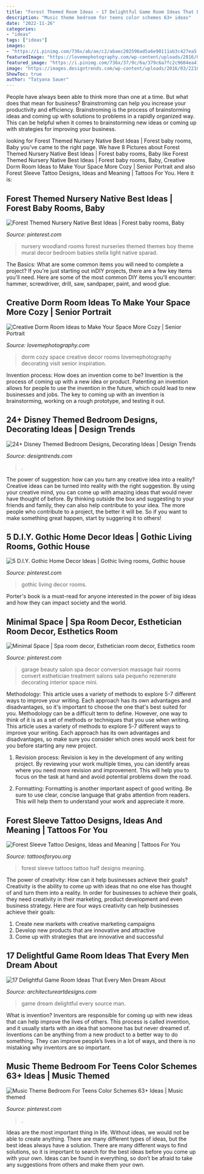 ```yaml
---
title: "Forest Themed Room Ideas ~ 17 Delightful Game Room Ideas That Every Men Dream About"
description: "Music theme bedroom for teens color schemes 63+ ideas"
date: "2022-11-26"
categories:
- "ideas"
tags: ["ideas"]
images:
- "https://i.pinimg.com/736x/ab/ae/c2/abaec202596ad5a6e90111ab3c427ea5.jpg"
featuredImage: "https://lovemephotography.com/wp-content/uploads/2016/09/Chapter-12-Dorm-Room-Ideas-01.jpg"
featured_image: "https://i.pinimg.com/736x/37/9c/6a/379c6a7fc2c9604ea4170c1799ccf600.jpg"
image: "https://images.designtrends.com/wp-content/uploads/2016/03/22104328/Excellent-Disney-Themed-Bedroom.jpg"
ShowToc: true
author: "Tatyana Sauer"
---
```



People have always been able to think more than one at a time. But what does that mean for business? Brainstroming can help you increase your productivity and efficiency. Brainstroming is the process of brainstorming ideas and coming up with solutions to problems in a rapidly organized way. This can be helpful when it comes to brainstorming new ideas or coming up with strategies for improving your business.

	

		
looking for Forest Themed Nursery Native Best Ideas | Forest baby rooms, Baby you've came to the right page. We have 8 Pictures about Forest Themed Nursery Native Best Ideas | Forest baby rooms, Baby like Forest Themed Nursery Native Best Ideas | Forest baby rooms, Baby, Creative Dorm Room Ideas to Make Your Space More Cozy | Senior Portrait and also Forest Sleeve Tattoo Designs, Ideas and Meaning | Tattoos For You. Here it is:
		
    
## Forest Themed Nursery Native Best Ideas | Forest Baby Rooms, Baby

<img loading=lazy src="https://i.pinimg.com/736x/ab/ae/c2/abaec202596ad5a6e90111ab3c427ea5.jpg" onerror="this.onerror=null;this.src='https://tse1.mm.bing.net/th?id=OIP.W99FrTEKc7r_Yk3Url3dpgHaJ3&amp;pid=15.1';" alt="Forest Themed Nursery Native Best Ideas | Forest baby rooms, Baby">

_Source: pinterest.com_

>nursery woodland rooms forest nurseries themed themes boy theme mural decor bedroom babies stella light native sparad. 

	

The Basics: What are some common items you will need to complete a project?
If you're just starting out inDIY projects, there are a few key items you'll need. Here are some of the most common DIY items you'll encounter: hammer, screwdriver, drill, saw, sandpaper, paint, and wood glue.

    
## Creative Dorm Room Ideas To Make Your Space More Cozy | Senior Portrait

<img loading=lazy src="https://lovemephotography.com/wp-content/uploads/2016/09/Chapter-12-Dorm-Room-Ideas-01.jpg" onerror="this.onerror=null;this.src='https://tse1.mm.bing.net/th?id=OIP.si95z-AmW-LC7xcO99CobAHaL2&amp;pid=15.1';" alt="Creative Dorm Room Ideas to Make Your Space More Cozy | Senior Portrait">

_Source: lovemephotography.com_

>dorm cozy space creative decor rooms lovemephotography decorating visit senior inspiration. 

	

Invention process: How does an invention come to be?
Invention is the process of coming up with a new idea or product. Patenting an invention allows for people to use the invention in the future, which could lead to new businesses and jobs. The key to coming up with an invention is brainstorming, working on a rough prototype, and testing it out.

    
## 24+ Disney Themed Bedroom Designs, Decorating Ideas | Design Trends

<img loading=lazy src="https://images.designtrends.com/wp-content/uploads/2016/03/22104328/Excellent-Disney-Themed-Bedroom.jpg" onerror="this.onerror=null;this.src='https://tse3.mm.bing.net/th?id=OIP.HC00GG2gR4zevBzqOTzfwAHaJ_&amp;pid=15.1';" alt="24+ Disney Themed Bedroom Designs, Decorating Ideas | Design Trends">

_Source: designtrends.com_

>. 

	

The power of suggestion: how can you turn any creative idea into a reality?
Creative ideas can be turned into reality with the right suggestion. By using your creative mind, you can come up with amazing ideas that would never have thought of before. By thinking outside the box and suggesting to your friends and family, they can also help contribute to your idea. The more people who contribute to a project, the better it will be. So if you want to make something great happen, start by suggering it to others!

    
## 5 D.I.Y. Gothic Home Decor Ideas | Gothic Living Rooms, Gothic House

<img loading=lazy src="https://i.pinimg.com/736x/37/9c/6a/379c6a7fc2c9604ea4170c1799ccf600.jpg" onerror="this.onerror=null;this.src='https://tse4.mm.bing.net/th?id=OIP.W8iA0l4Qs_0HMggwPEf4pwHaLH&amp;pid=15.1';" alt="5 D.I.Y. Gothic Home Decor Ideas | Gothic living rooms, Gothic house">

_Source: pinterest.com_

>gothic living decor rooms. 

	

Porter's book is a must-read for anyone interested in the power of big ideas and how they can impact society and the world.

    
## Minimal Space | Spa Room Decor, Esthetician Room Decor, Esthetics Room

<img loading=lazy src="https://i.pinimg.com/736x/55/42/e3/5542e3e4bc931bf07603ccb36d38051d.jpg" onerror="this.onerror=null;this.src='https://tse3.mm.bing.net/th?id=OIP.XE_BL28MGKwqsb4LAovmpgHaNK&amp;pid=15.1';" alt="Minimal Space | Spa room decor, Esthetician room decor, Esthetics room">

_Source: pinterest.com_

>garage beauty salon spa decor conversion massage hair rooms convert esthetician treatment salons sala pequeño rezenerate decorating interior space mini. 

	

Methodology: This article uses a variety of methods to explore 5-7 different ways to improve your writing. Each approach has its own advantages and disadvantages, so it's important to choose the one that's best suited for you.
Methodology can be a difficult term to define. However, one way to think of it is as a set of methods or techniques that you use when writing. This article uses a variety of methods to explore 5-7 different ways to improve your writing. Each approach has its own advantages and disadvantages, so make sure you consider which ones would work best for you before starting any new project.
1) Revision process: Revision is key in the development of any writing project. By reviewing your work multiple times, you can identify areas where you need more revision and improvement. This will help you to focus on the task at hand and avoid potential problems down the road.

2) Formatting: Formatting is another important aspect of good writing. Be sure to use clear, concise language that grabs attention from readers. This will help them to understand your work and appreciate it more.

    
## Forest Sleeve Tattoo Designs, Ideas And Meaning | Tattoos For You

<img loading=lazy src="https://www.tattoosforyou.org/wp-content/uploads/2017/05/Half-Sleeve-Forest-Tattoos-300x300.jpg" onerror="this.onerror=null;this.src='https://tse2.mm.bing.net/th?id=OIP.Mogn6BWJOiPSOuciJ5zgmQAAAA&amp;pid=15.1';" alt="Forest Sleeve Tattoo Designs, Ideas and Meaning | Tattoos For You">

_Source: tattoosforyou.org_

>forest sleeve tattoos tattoo half designs meaning. 

	

The power of creativity: How can it help businesses achieve their goals?
Creativity is the ability to come up with ideas that no one else has thought of and turn them into a reality. In order for businesses to achieve their goals, they need creativity in their marketing, product development and even business strategy. Here are four ways creativity can help businesses achieve their goals: 
1. Create new markets with creative marketing campaigns 
2. Develop new products that are innovative and attractive 
3. Come up with strategies that are innovative and successful 

    
## 17 Delightful Game Room Ideas That Every Men Dream About

<img loading=lazy src="https://www.architectureartdesigns.com/wp-content/uploads/2015/10/49.jpg" onerror="this.onerror=null;this.src='https://tse4.mm.bing.net/th?id=OIP.mo89v_oqh4GbMsQbkfG6SAHaFj&amp;pid=15.1';" alt="17 Delightful Game Room Ideas That Every Men Dream About">

_Source: architectureartdesigns.com_

>game dream delightful every source man. 

	

What is invention?
Inventors are responsible for coming up with new ideas that can help improve the lives of others. This process is called invention, and it usually starts with an idea that someone has but never dreamed of. Inventions can be anything from a new product to a better way to do something. They can improve people’s lives in a lot of ways, and there is no mistaking why inventors are so important.

    
## Music Theme Bedroom For Teens Color Schemes 63+ Ideas | Music Themed

<img loading=lazy src="https://i.pinimg.com/736x/69/3a/b1/693ab177a228889823c8dc1acc897c1d.jpg" onerror="this.onerror=null;this.src='https://tse2.mm.bing.net/th?id=OIP.p0CQ0z4uHiPl_esd0k0ZywAAAA&amp;pid=15.1';" alt="Music Theme Bedroom For Teens Color Schemes 63+ Ideas | Music themed">

_Source: pinterest.com_

>. 

	

Ideas are the most important thing in life. Without ideas, we would not be able to create anything. There are many different types of ideas, but the best ideas always have a solution. There are many different ways to find solutions, so it is important to search for the best ideas before you come up with your own. Ideas can be found in everything, so don’t be afraid to take any suggestions from others and make them your own.

